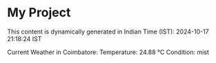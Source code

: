 # My Project

This content is dynamically generated in Indian Time (IST): 2024-10-17 21:18:24 IST


Current Weather in Coimbatore:
Temperature: 24.88 °C
Condition: mist
